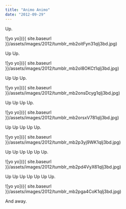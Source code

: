 ```yaml
---
title: "Animo Animo"
date: "2012-09-29"
---
```


Up.

![yo yo]({{ site.baseurl }}/assets/images/2012/tumblr_mb2oitFyn31qlj3bd.jpg)

Up Up.

![yo yo]({{ site.baseurl }}/assets/images/2012/tumblr_mb2ol8OKCt1qlj3bd.jpg)

Up Up Up.

![yo yo]({{ site.baseurl }}/assets/images/2012/tumblr_mb2onsDcyg1qlj3bd.jpg)

Up Up Up Up.

![yo yo]({{ site.baseurl }}/assets/images/2012/tumblr_mb2orsxV781qlj3bd.jpg)

Up Up Up Up Up.

![yo yo]({{ site.baseurl }}/assets/images/2012/tumblr_mb2p3yj9WK1qlj3bd.jpg)

Up Up Up Up Up Up.

![yo yo]({{ site.baseurl }}/assets/images/2012/tumblr_mb2pd4VyX61qlj3bd.jpg)

Up Up Up Up Up Up Up.

![yo yo]({{ site.baseurl }}/assets/images/2012/tumblr_mb2pga4CoK1qlj3bd.jpg)

And away.
